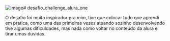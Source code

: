![image](https://github.com/leonardosilvabackend/desafio_challenge_alura_one/assets/174154811/5086b87a-7d9e-4565-9e21-abfa49250e24)# desafio_challenge_alura_one

O desafio foi muito inspirador pra mim, tive que colocar tudo que aprendi em pratica, como uma das primeiras vezes atuando sozinho desenvolvendo tive algumas dificuldades, mas nada como voltar no conteudo da alura e tirar umas duvidas. 
